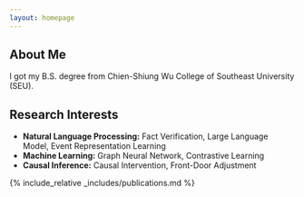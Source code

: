 ```yaml
---
layout: homepage
---
```


## About Me

I got my B.S. degree from Chien-Shiung Wu College of Southeast University (SEU).

## Research Interests

- **Natural Language Processing:** Fact Verification, Large Language Model, Event Representation Learning
- **Machine Learning:** Graph Neural Network, Contrastive Learning
- **Causal Inference:** Causal Intervention, Front-Door Adjustment

{% include_relative _includes/publications.md %}

<!-- {% include_relative _includes/services.md %} -->
